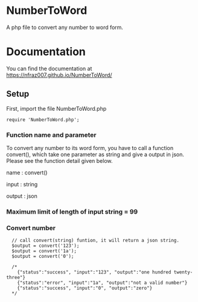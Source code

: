 # NumberToWord
A php file to convert any number to word form.

# Documentation
You can find the documentation at https://nfraz007.github.io/NumberToWord/

## Setup

First, import the file NumberToWord.php

```
require 'NumberToWord.php';
```

### Function name and parameter
To convert any number to its word form, you have to call a function convert(), which take one parameter as string and give a output in json. Please see the function detail given below.

name : convert()

input : string

output : json

### Maximum limit of length of input string = 99

### Convert number
```
  // call convert(string) funtion, it will return a json string.
  $output = convert('123');
  $output = convert('1a');
  $output = convert('0');
  
  /*
    {"status":"success", "input":"123", "output":"one hundred twenty-three"}
    {"status":"error", "input":"1a", "output":"not a valid number"}
    {"status":"success", "input":"0", "output":"zero"}
  */
```
